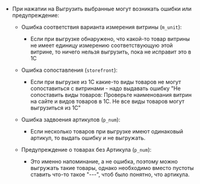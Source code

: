 - При нажатии на Выгрузить выбранные могут возникать ошибки или предупреждение:
	- Ошибка соответствия варианта измерения витрины (`m_unit`):
		- Если при выгрузке обнаружено, что какой-то товар витрины не имеет единицу измерению соответствующую этой витрине, то ничего нельзя выгрузить, пока не исправит это в 1С
	
	- Ошибка сопоставления (`storefront`):
		- Если при выгрузке из 1С какие-то виды товаров не могут сопоставиться с витринами - надо выдавать ошибку "Не сопоставить виды товаров: Проверьте наименования витрин на сайте и видов товаров в 1С. Не все виды товаров могут выгрузиться из 1С"
	
	- Ошибка задвоения артикулов (`p_num`):
		- Если несколько товаров при выгрузке имеют одинаковый артикул, то выдать ошибку и не выгружать.
	
	- Предупреждение о товарах без Артикула (`p_num`):
		- Это именно напоминание, а не ошибка, поэтому можно выгружать такие товары, однако необходимо вместо пустоты ставить что-то такое "---", чтоб было понятно, что артикула.